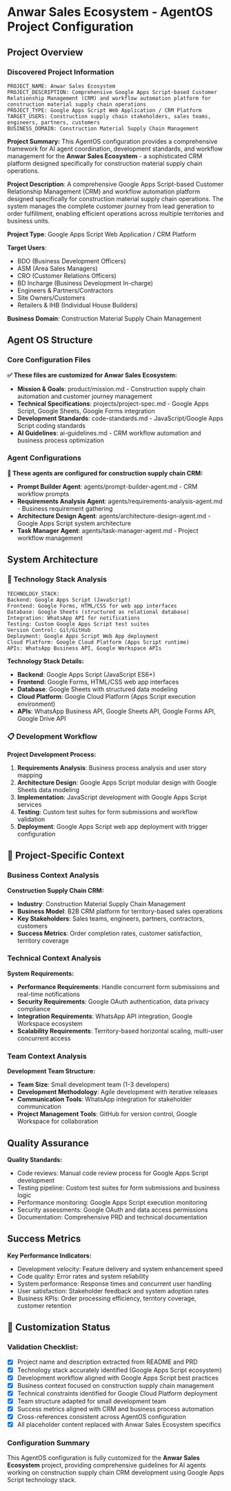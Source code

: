 # Anwar Sales Ecosystem - AgentOS Project Configuration

## Project Overview

### Discovered Project Information
```
PROJECT_NAME: Anwar Sales Ecosystem
PROJECT_DESCRIPTION: Comprehensive Google Apps Script-based Customer Relationship Management (CRM) and workflow automation platform for construction material supply chain operations
PROJECT_TYPE: Google Apps Script Web Application / CRM Platform
TARGET_USERS: Construction supply chain stakeholders, sales teams, engineers, partners, customers
BUSINESS_DOMAIN: Construction Material Supply Chain Management
```

**Project Summary:**
This AgentOS configuration provides a comprehensive framework for AI agent coordination, development standards, and workflow management for the **Anwar Sales Ecosystem** - a sophisticated CRM platform designed specifically for construction material supply chain operations.

**Project Description**: A comprehensive Google Apps Script-based Customer Relationship Management (CRM) and workflow automation platform designed specifically for construction material supply chain operations. The system manages the complete customer journey from lead generation to order fulfillment, enabling efficient operations across multiple territories and business units.

**Project Type**: Google Apps Script Web Application / CRM Platform

**Target Users**: 
- BDO (Business Development Officers)
- ASM (Area Sales Managers) 
- CRO (Customer Relations Officers)
- BD Incharge (Business Development In-charge)
- Engineers & Partners/Contractors
- Site Owners/Customers
- Retailers & IHB (Individual House Builders)

**Business Domain**: Construction Material Supply Chain Management

## Agent OS Structure

### Core Configuration Files
**✅ These files are customized for Anwar Sales Ecosystem:**
- **Mission & Goals**: product/mission.md - Construction supply chain automation and customer journey management
- **Technical Specifications**: projects/project-spec.md - Google Apps Script, Google Sheets, Google Forms integration
- **Development Standards**: code-standards.md - JavaScript/Google Apps Script coding standards
- **AI Guidelines**: ai-guidelines.md - CRM workflow automation and business process optimization

### Agent Configurations
**🤖 These agents are configured for construction supply chain CRM:**
- **Prompt Builder Agent**: agents/prompt-builder-agent.md - CRM workflow prompts
- **Requirements Analysis Agent**: agents/requirements-analysis-agent.md - Business requirement gathering
- **Architecture Design Agent**: agents/architecture-design-agent.md - Google Apps Script system architecture
- **Task Manager Agent**: agents/task-manager-agent.md - Project workflow management

## System Architecture

### 🔧 Technology Stack Analysis

```
TECHNOLOGY_STACK:
Backend: Google Apps Script (JavaScript)
Frontend: Google Forms, HTML/CSS for web app interfaces
Database: Google Sheets (structured as relational database)
Integration: WhatsApp API for notifications
Testing: Custom Google Apps Script test suites
Version Control: Git/GitHub
Deployment: Google Apps Script Web App deployment
Cloud Platform: Google Cloud Platform (Apps Script runtime)
APIs: WhatsApp Business API, Google Workspace APIs
```

**Technology Stack Details:**

- **Backend**: Google Apps Script (JavaScript ES6+)
- **Frontend**: Google Forms, HTML/CSS web app interfaces
- **Database**: Google Sheets with structured data modeling
- **Cloud Platform**: Google Cloud Platform (Apps Script execution environment)
- **APIs**: WhatsApp Business API, Google Sheets API, Google Forms API, Google Drive API

### 📋 Development Workflow

**Project Development Process:**

1. **Requirements Analysis**: Business process analysis and user story mapping
2. **Architecture Design**: Google Apps Script modular design with Google Sheets data modeling
3. **Implementation**: JavaScript development with Google Apps Script services
4. **Testing**: Custom test suites for form submissions and workflow validation
5. **Deployment**: Google Apps Script web app deployment with trigger configuration

## 🎯 Project-Specific Context

### Business Context Analysis

**Construction Supply Chain CRM:**

- **Industry**: Construction Material Supply Chain Management
- **Business Model**: B2B CRM platform for territory-based sales operations
- **Key Stakeholders**: Sales teams, engineers, partners, contractors, customers
- **Success Metrics**: Order completion rates, customer satisfaction, territory coverage

### Technical Context Analysis

**System Requirements:**

- **Performance Requirements**: Handle concurrent form submissions and real-time notifications
- **Security Requirements**: Google OAuth authentication, data privacy compliance
- **Integration Requirements**: WhatsApp API integration, Google Workspace ecosystem
- **Scalability Requirements**: Territory-based horizontal scaling, multi-user concurrent access

### Team Context Analysis

**Development Team Structure:**

- **Team Size**: Small development team (1-3 developers)
- **Development Methodology**: Agile development with iterative releases
- **Communication Tools**: WhatsApp integration for stakeholder communication
- **Project Management Tools**: GitHub for version control, Google Workspace for collaboration

## Quality Assurance

**Quality Standards:**

- Code reviews: Manual code review process for Google Apps Script development
- Testing pipeline: Custom test suites for form submissions and business logic
- Performance monitoring: Google Apps Script execution monitoring
- Security assessments: Google OAuth and data access permissions
- Documentation: Comprehensive PRD and technical documentation

## Success Metrics

**Key Performance Indicators:**

- Development velocity: Feature delivery and system enhancement speed
- Code quality: Error rates and system reliability
- System performance: Response times and concurrent user handling
- User satisfaction: Stakeholder feedback and system adoption rates
- Business KPIs: Order processing efficiency, territory coverage, customer retention

## 🔄 Customization Status

### Validation Checklist:

- [x] Project name and description extracted from README and PRD
- [x] Technology stack accurately identified (Google Apps Script ecosystem)
- [x] Development workflow aligned with Google Apps Script best practices
- [x] Business context focused on construction supply chain management
- [x] Technical constraints identified for Google Cloud Platform deployment
- [x] Team structure adapted for small development team
- [x] Success metrics aligned with CRM and business process automation
- [x] Cross-references consistent across AgentOS configuration
- [x] All placeholder content replaced with Anwar Sales Ecosystem specifics

### Configuration Summary

This AgentOS configuration is fully customized for the **Anwar Sales Ecosystem** project, providing comprehensive guidelines for AI agents working on construction supply chain CRM development using Google Apps Script technology stack.
